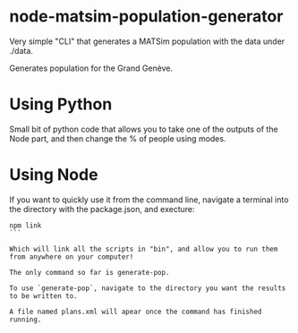 # node-matsim-population-generator

Very simple "CLI" that generates a MATSim population with the data under ./data.

Generates population for the Grand Genève.

# Using Python

Small bit of python code that allows you to take one of the outputs of the Node part, and then change the % of people using modes.

# Using Node

If you want to quickly use it from the command line, navigate a terminal into the directory with the package.json, and execture:

````
npm link
```

Which will link all the scripts in "bin", and allow you to run them from anywhere on your computer!

The only command so far is generate-pop.

To use `generate-pop`, navigate to the directory you want the results to be written to.

A file named plans.xml will apear once the command has finished running.

